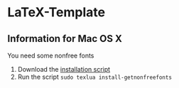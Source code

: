 LaTeX-Template
=============

## Information for Mac OS X
You need some nonfree fonts
1. Download the [installation script](http://www.tug.org/fonts/getnonfreefonts/install-getnonfreefonts)
2. Run the script
   ```sudo texlua install-getnonfreefonts```
